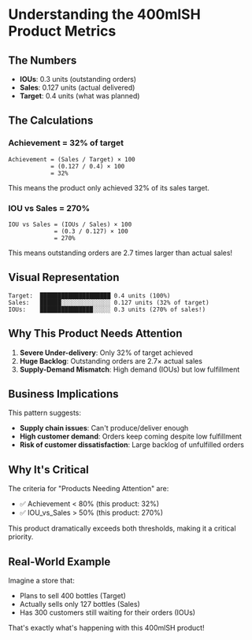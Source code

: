 # Understanding the 400mlSH Product Metrics

## The Numbers
- **IOUs**: 0.3 units (outstanding orders)
- **Sales**: 0.127 units (actual delivered)
- **Target**: 0.4 units (what was planned)

## The Calculations

### Achievement = 32% of target
```
Achievement = (Sales / Target) × 100
            = (0.127 / 0.4) × 100
            = 32%
```
This means the product only achieved 32% of its sales target.

### IOU vs Sales = 270%
```
IOU vs Sales = (IOUs / Sales) × 100
             = (0.3 / 0.127) × 100
             = 270%
```
This means outstanding orders are 2.7 times larger than actual sales!

## Visual Representation

```
Target:  ████████████████████ 0.4 units (100%)
Sales:   ██████░░░░░░░░░░░░░░ 0.127 units (32% of target)
IOUs:    ███████████████░░░░░ 0.3 units (270% of sales!)
```

## Why This Product Needs Attention

1. **Severe Under-delivery**: Only 32% of target achieved
2. **Huge Backlog**: Outstanding orders are 2.7× actual sales
3. **Supply-Demand Mismatch**: High demand (IOUs) but low fulfillment

## Business Implications

This pattern suggests:
- **Supply chain issues**: Can't produce/deliver enough
- **High customer demand**: Orders keep coming despite low fulfillment
- **Risk of customer dissatisfaction**: Large backlog of unfulfilled orders

## Why It's Critical

The criteria for "Products Needing Attention" are:
- ✅ Achievement < 80% (this product: 32%)
- ✅ IOU_vs_Sales > 50% (this product: 270%)

This product dramatically exceeds both thresholds, making it a critical priority.

## Real-World Example

Imagine a store that:
- Plans to sell 400 bottles (Target)
- Actually sells only 127 bottles (Sales)
- Has 300 customers still waiting for their orders (IOUs)

That's exactly what's happening with this 400mlSH product!